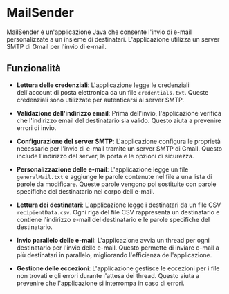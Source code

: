 # MailSender

MailSender è un'applicazione Java che consente l'invio di e-mail personalizzate a un insieme di destinatari. L'applicazione utilizza un server SMTP di Gmail per l'invio di e-mail.

## Funzionalità

- **Lettura delle credenziali**: L'applicazione legge le credenziali dell'account di posta elettronica da un file `credentials.txt`. Queste credenziali sono utilizzate per autenticarsi al server SMTP.

- **Validazione dell'indirizzo email**: Prima dell'invio, l'applicazione verifica che l'indirizzo email del destinatario sia valido. Questo aiuta a prevenire errori di invio.

- **Configurazione del server SMTP**: L'applicazione configura le proprietà necessarie per l'invio di e-mail tramite un server SMTP di Gmail. Questo include l'indirizzo del server, la porta e le opzioni di sicurezza.

- **Personalizzazione delle e-mail**: L'applicazione legge un file `generalMail.txt` e aggiunge le parole contenute nel file a una lista di parole da modificare. Queste parole vengono poi sostituite con parole specifiche del destinatario nel corpo dell'e-mail.

- **Lettura dei destinatari**: L'applicazione legge i destinatari da un file CSV `recipientData.csv`. Ogni riga del file CSV rappresenta un destinatario e contiene l'indirizzo e-mail del destinatario e le parole specifiche del destinatario.

- **Invio parallelo delle e-mail**: L'applicazione avvia un thread per ogni destinatario per l'invio delle e-mail. Questo permette di inviare e-mail a più destinatari in parallelo, migliorando l'efficienza dell'applicazione.

- **Gestione delle eccezioni**: L'applicazione gestisce le eccezioni per i file non trovati e gli errori durante l'attesa dei thread. Questo aiuta a prevenire che l'applicazione si interrompa in caso di errori.
